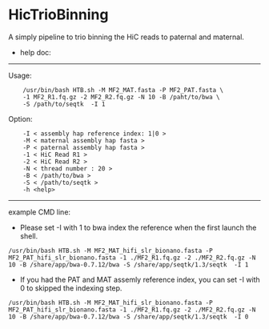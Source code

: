 # HicTrioBinning
A simply pipeline to trio binning the HiC reads to paternal and maternal.

* help doc:
---------------------------------------------------------------------------
Usage: 

		/usr/bin/bash HTB.sh -M MF2_MAT.fasta -P MF2_PAT.fasta \
		-1 MF2_R1.fq.gz -2 MF2_R2.fq.gz -N 10 -B /paht/to/bwa \
		-S /path/to/seqtk  -I 1 
Option: 

		-I < assembly hap reference index: 1|0 > 
		-M < maternal assembly hap fasta > 
		-P < paternal assembly hap fasta > 
		-1 < HiC Read R1 > 
		-2 < HiC Read R2 > 
		-N < thread number : 20 > 
		-B < /path/to/bwa > 
		-S < /path/to/seqtk > 
		-h <help> 
---------------------------------------------------------------------------
 
example CMD line: 

* Please set -I with 1 to bwa index the reference when the first launch the shell. 
```
/usr/bin/bash HTB.sh -M MF2_MAT_hifi_slr_bionano.fasta -P MF2_PAT_hifi_slr_bionano.fasta -1 ./MF2_R1.fq.gz -2 ./MF2_R2.fq.gz -N 10 -B /share/app/bwa-0.7.12/bwa -S /share/app/seqtk/1.3/seqtk  -I 1 
```

* If you had the PAT and MAT assemly reference index, you can set -I with 0 to skipped the indexing step. 
```
/usr/bin/bash HTB.sh -M MF2_MAT_hifi_slr_bionano.fasta -P MF2_PAT_hifi_slr_bionano.fasta -1 ./MF2_R1.fq.gz -2 ./MF2_R2.fq.gz -N 10 -B /share/app/bwa-0.7.12/bwa -S /share/app/seqtk/1.3/seqtk  -I 0 
```
